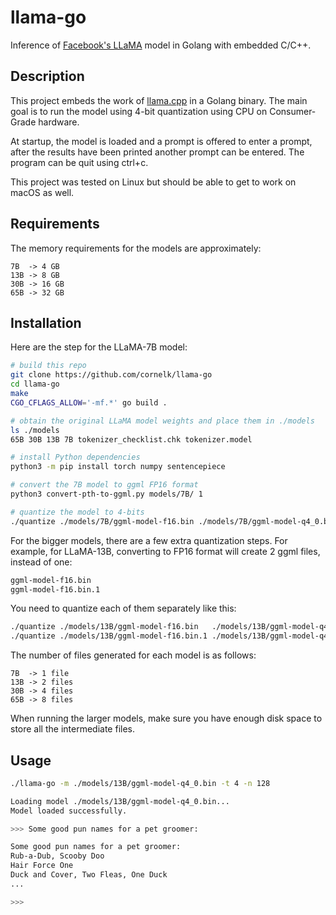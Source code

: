 # llama-go

Inference of [Facebook's LLaMA](https://github.com/facebookresearch/llama) model in Golang with embedded C/C++.

## Description

This project embeds the work of [llama.cpp](https://github.com/ggerganov/llama.cpp) in a Golang binary.
The main goal is to run the model using 4-bit quantization using CPU on Consumer-Grade hardware.

At startup, the model is loaded and a prompt is offered to enter a prompt,
after the results have been printed another prompt can be entered.
The program can be quit using ctrl+c.

This project was tested on Linux but should be able to get to work on macOS as well.

## Requirements

The memory requirements for the models are approximately:

```
7B  -> 4 GB
13B -> 8 GB
30B -> 16 GB
65B -> 32 GB
```

## Installation

Here are the step for the LLaMA-7B model:

```bash
# build this repo
git clone https://github.com/cornelk/llama-go
cd llama-go
make
CGO_CFLAGS_ALLOW='-mf.*' go build .

# obtain the original LLaMA model weights and place them in ./models
ls ./models
65B 30B 13B 7B tokenizer_checklist.chk tokenizer.model

# install Python dependencies
python3 -m pip install torch numpy sentencepiece

# convert the 7B model to ggml FP16 format
python3 convert-pth-to-ggml.py models/7B/ 1

# quantize the model to 4-bits
./quantize ./models/7B/ggml-model-f16.bin ./models/7B/ggml-model-q4_0.bin 2
```

For the bigger models, there are a few extra quantization steps. For example, for LLaMA-13B, converting to FP16 format
will create 2 ggml files, instead of one:

```bash
ggml-model-f16.bin
ggml-model-f16.bin.1
```

You need to quantize each of them separately like this:

```bash
./quantize ./models/13B/ggml-model-f16.bin   ./models/13B/ggml-model-q4_0.bin 2
./quantize ./models/13B/ggml-model-f16.bin.1 ./models/13B/ggml-model-q4_0.bin.1 2
```

The number of files generated for each model is as follows:

```
7B  -> 1 file
13B -> 2 files
30B -> 4 files
65B -> 8 files
```

When running the larger models, make sure you have enough disk space to store all the intermediate files.

## Usage

```bash
./llama-go -m ./models/13B/ggml-model-q4_0.bin -t 4 -n 128

Loading model ./models/13B/ggml-model-q4_0.bin...
Model loaded successfully.

>>> Some good pun names for a pet groomer:

Some good pun names for a pet groomer:
Rub-a-Dub, Scooby Doo
Hair Force One
Duck and Cover, Two Fleas, One Duck
...

>>>

```
